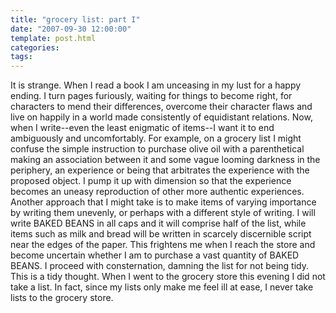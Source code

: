 ```yaml
---
title: "grocery list: part I"
date: "2007-09-30 12:00:00"
template: post.html
categories: 
tags: 
---
```


It is strange. When I read a book I am unceasing in my lust for a happy ending. I turn pages furiously, waiting for things to become right, for characters to mend their differences, overcome their character flaws and live on happily in a world made consistently of equidistant relations. Now, when I write­--even the least enigmatic of items--­I want it to end ambiguously and uncomfortably. For example, on a grocery list I might confuse the simple instruction to purchase olive oil with a parenthetical making an association between it and some vague looming darkness in the periphery, an experience or being that arbitrates the experience with the proposed object. I pump it up with dimension so that the experience becomes an uneasy reproduction of other more authentic experiences. Another approach that I might take is to make items of varying importance by writing them unevenly, or perhaps with a different style of writing. I will write BAKED BEANS in all caps and it will comprise half of the list, while items such as milk and bread will be written in scarcely discernible script near the edges of the paper. This frightens me when I reach the store and become uncertain whether I am to purchase a vast quantity of BAKED BEANS. I proceed with consternation, damning the list for not being tidy. This is a tidy thought. When I went to the grocery store this evening I did not take a list. In fact, since my lists only make me feel ill at ease, I never take lists to the grocery store.